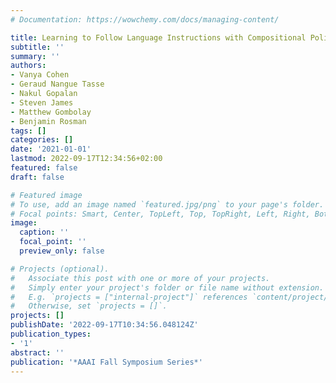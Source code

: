 ```yaml
---
# Documentation: https://wowchemy.com/docs/managing-content/

title: Learning to Follow Language Instructions with Compositional Policies
subtitle: ''
summary: ''
authors:
- Vanya Cohen
- Geraud Nangue Tasse
- Nakul Gopalan
- Steven James
- Matthew Gombolay
- Benjamin Rosman
tags: []
categories: []
date: '2021-01-01'
lastmod: 2022-09-17T12:34:56+02:00
featured: false
draft: false

# Featured image
# To use, add an image named `featured.jpg/png` to your page's folder.
# Focal points: Smart, Center, TopLeft, Top, TopRight, Left, Right, BottomLeft, Bottom, BottomRight.
image:
  caption: ''
  focal_point: ''
  preview_only: false

# Projects (optional).
#   Associate this post with one or more of your projects.
#   Simply enter your project's folder or file name without extension.
#   E.g. `projects = ["internal-project"]` references `content/project/deep-learning/index.md`.
#   Otherwise, set `projects = []`.
projects: []
publishDate: '2022-09-17T10:34:56.048124Z'
publication_types:
- '1'
abstract: ''
publication: '*AAAI Fall Symposium Series*'
---
```

